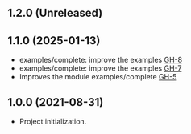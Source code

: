## 1.2.0 (Unreleased)
## 1.1.0 (2025-01-13)

- examples/complete: improve the examples [GH-8](https://github.com/alibabacloud-automation/terraform-alicloud-ecs-rds-redis/pull/8)
- examples/complete: improve the examples [GH-7](https://github.com/alibabacloud-automation/terraform-alicloud-ecs-rds-redis/pull/7)
- Improves the module examples/complete [GH-5](https://github.com/alibabacloud-automation/terraform-alicloud-ecs-rds-redis/pull/5)

## 1.0.0 (2021-08-31)

- Project initialization.
